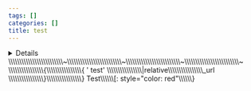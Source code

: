 ```yaml
---
tags: []
categories: []
title: test
---
```


<details data-raw-html="details">TestData</details>\\\\\\\\\\\\\\\\\\\\\\\\\~\\\\\\\\\\\\\\\\\\\\\\\\\~\\\\\\\\\\\\\\\\\\\\\\\\\~\\\\\\\\\\\\\\\\\\\\\\\\\~ \\\\\\\\\\\\\\\\{\\\\\\\\\\\\\\\\{ ' test' \\\\\\\\\\\\\\\\|relative\\\\\\\\\\\\\\\\_url \\\\\\\\\\\\\\\\}\\\\\\\\\\\\\\\\} Test\\\\\\[: style="color: red"\\\\\\}
